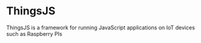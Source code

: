 # ThingsJS
ThingsJS is a framework for running JavaScript applications on IoT devices such as Raspberry PIs